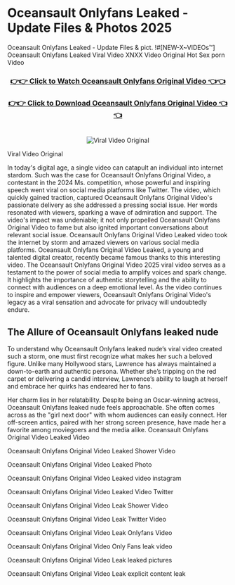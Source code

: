 # Oceansault Onlyfans Leaked - Update Files & Photos 2025

Oceansault Onlyfans Leaked - Update Files & pict. !#[NEW-X~VIDEOs™] Oceansault Onlyfans Leaked Viral Video XNXX Video Original Hot Sex porn Video
<br>
<div align="center">
<h3><a href="https://links2leaks.com?utm_source=oceansault&utm_medium=gitlong" rel="nofollow">👉👉 Click to Watch Oceansault Onlyfans Original Video 👈👈</a></h3>
<h3><a href="https://links2leaks.com?utm_source=oceansault&utm_medium=gitlong" rel="nofollow">👉👉 Click to Download Oceansault Onlyfans Original Video 👈👈</a></h3>
<br>
<a href="https://links2leaks.com?utm_source=oceansault&utm_medium=gitlong" rel="nofollow"><img src="https://i.ibb.co/Gkj2r4b/banner.png" alt="Viral Video Original" style="max-width: 100%; display: inline-block;" data-target="animated-image.originalImage"></a>
</div>

Viral Video Original

In today's digital age, a single video can catapult an individual into internet stardom. Such was the case for Oceansault Onlyfans Original Video, a contestant in the 2024 Ms. competition, whose powerful and inspiring speech went viral on social media platforms like Twitter.
The video, which quickly gained traction, captured Oceansault Onlyfans Original Video's passionate delivery as she addressed a pressing social issue. Her words resonated with viewers, sparking a wave of admiration and support. The video's impact was undeniable; it not only propelled Oceansault Onlyfans Original Video to fame but also ignited important conversations about relevant social issue.
Oceansault Onlyfans Original Video Leaked video took the internet by storm and amazed viewers on various social media platforms. Oceansault Onlyfans Original Video Leaked, a young and talented digital creator, recently became famous thanks to this interesting video.
The Oceansault Onlyfans Original Video 2025 viral video serves as a testament to the power of social media to amplify voices and spark change. It highlights the importance of authentic storytelling and the ability to connect with audiences on a deep emotional level. As the video continues to inspire and empower viewers, Oceansault Onlyfans Original Video's legacy as a viral sensation and advocate for privacy will undoubtedly endure.

<h2>The Allure of Oceansault Onlyfans leaked nude</h2>


To understand why Oceansault Onlyfans leaked nude’s viral video created such a storm, one must first recognize what makes her such a beloved figure. Unlike many Hollywood stars, Lawrence has always maintained a down-to-earth and authentic persona. Whether she’s tripping on the red carpet or delivering a candid interview, Lawrence’s ability to laugh at herself and embrace her quirks has endeared her to fans.

Her charm lies in her relatability. Despite being an Oscar-winning actress, Oceansault Onlyfans leaked nude feels approachable. She often comes across as the "girl next door" with whom audiences can easily connect. Her off-screen antics, paired with her strong screen presence, have made her a favorite among moviegoers and the media alike.
Oceansault Onlyfans Original Video Leaked Video

Oceansault Onlyfans Original Video Leaked Shower Video

Oceansault Onlyfans Original Video Leaked Photo

Oceansault Onlyfans Original Video Leaked video instagram

Oceansault Onlyfans Original Video Leaked Video Twitter

Oceansault Onlyfans Original Video Leak Shower Video

Oceansault Onlyfans Original Video Leak Twitter Video

Oceansault Onlyfans Original Video Leak Onlyfans Video

Oceansault Onlyfans Original Video Only Fans leak video

Oceansault Onlyfans Original Video Leak leaked pictures

Oceansault Onlyfans Original Video Leak explicit content leak